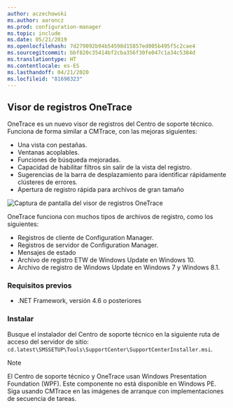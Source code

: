 ```yaml
---
author: aczechowski
ms.author: aaroncz
ms.prod: configuration-manager
ms.topic: include
ms.date: 05/21/2019
ms.openlocfilehash: 7d279092b94b54598d15857ed005b495f5c2cae4
ms.sourcegitcommit: bbf820c35414bf2cba356f30fe047c1a34c5384d
ms.translationtype: HT
ms.contentlocale: es-ES
ms.lasthandoff: 04/21/2020
ms.locfileid: "81698323"
---
```

## <a name="onetrace-log-viewer"></a><a name="bkmk_onetrace"></a> Visor de registros OneTrace

<!--3555962-->

OneTrace es un nuevo visor de registros del Centro de soporte técnico. Funciona de forma similar a CMTrace, con las mejoras siguientes:

- Una vista con pestañas.
- Ventanas acoplables.
- Funciones de búsqueda mejoradas.
- Capacidad de habilitar filtros sin salir de la vista del registro.
- Sugerencias de la barra de desplazamiento para identificar rápidamente clústeres de errores.
- Apertura de registro rápida para archivos de gran tamaño

![Captura de pantalla del visor de registros OneTrace](../../media/3555962-onetrace.png)

OneTrace funciona con muchos tipos de archivos de registro, como los siguientes:

- Registros de cliente de Configuration Manager.
- Registros de servidor de Configuration Manager.
- Mensajes de estado
- Archivo de registro ETW de Windows Update en Windows 10.
- Archivo de registro de Windows Update en Windows 7 y Windows 8.1.

### <a name="prerequisites"></a>Requisitos previos

- .NET Framework, versión 4.6 o posteriores

### <a name="install"></a>Instalar

Busque el instalador del Centro de soporte técnico en la siguiente ruta de acceso del servidor de sitio: `cd.latest\SMSSETUP\Tools\SupportCenter\SupportCenterInstaller.msi`.

> [!Note]  
> El Centro de soporte técnico y OneTrace usan Windows Presentation Foundation (WPF). Este componente no está disponible en Windows PE. Siga usando CMTrace en las imágenes de arranque con implementaciones de secuencia de tareas.  
